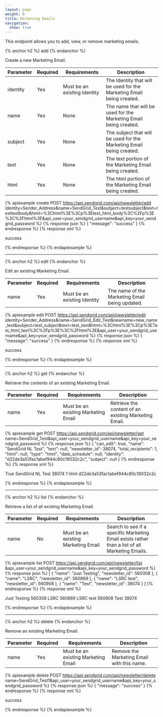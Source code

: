 ```yaml
---
layout: page
weight: 0
title: Marketing Emails
navigation:
  show: true
---
```


This endpoint allows you to add, view, or remove marketing emails.

{% anchor h2 %}
add 
{% endanchor %}

Create a new Marketing Email.

<table class="table table-bordered table-striped">
   <thead>
      <tr>
         <th>Parameter</th>
         <th>Required</th>
         <th>Requirements</th>
         <th>Description</th>
      </tr>
   </thead>
   <tbody>
      <tr>
         <td>identity</td>
         <td>Yes</td>
         <td>Must be an existing Identity</td>
         <td>The Identity that will be used for the Marketing Email being created.</td>
      </tr>
      <tr>
         <td>name</td>
         <td>Yes</td>
         <td>None</td>
         <td>The name that will be used for the Marketing Email being created.</td>
      </tr>
      <tr>
         <td>subject</td>
         <td>Yes</td>
         <td>None</td>
         <td>The subject that will be used for the Marketing Email being created.</td>
      </tr>
      <tr>
         <td>text</td>
         <td>Yes</td>
         <td>None</td>
         <td>The text portion of the Marketing Email being created.</td>
      </tr>
      <tr>
         <td>html</td>
         <td>Yes</td>
         <td>None</td>
         <td>The html portion of the Marketing Email being created.</td>
      </tr>
   </tbody>
</table>


{% apiexample create POST https://api.sendgrid.com/api/newsletter/add identity=Sender_Address&name=SendGrid_Test&subject=testsubject&text=testtextbody&html=%3Chtml%3E%3Cp%3Etest_html_body%3C%2Fp%3E%3C%2Fhtml%3E&api_user=your_sendgrid_username&api_key=your_sendgrid_password %}
  {% response json %}
{
  "message": "success"
}
  {% endresponse %}
  {% response xml %}
<?xml version="1.0" encoding="ISO-8859-1"?>

<result>
   <message>success</message>
</result>

  {% endresponse %}
{% endapiexample %}

* * * * *

{% anchor h2 %}
edit 
{% endanchor %}

Edit an existing Marketing Email.

<table class="table table-bordered table-striped">
   <tr>
      <th>Parameter</th>
      <th>Required</th>
      <th>Requirements</th>
      <th>Description</th>
   </tr>
   <td>name</td>
   <td>Yes</td>
   <td>Must be an existing Identity</td>
   <td>The name of the Marketing Email being updated.</td>
</table>

{% apiexample edit POST https://api.sendgrid.com/api/newsletter/edit identity=Sender_Address&name=SendGrid_Edit_Test&newname=new_name_test&subject=test_subject&text=test_text&html=%3Chtml%3E%3Cp%3ETest_html_text%3C%2Fp%3E%3C%2Fhtml%3E&api_user=your_sendgrid_username&api_key=your_sendgrid_password %}
  {% response json %}
{
  "message": "success"
}
  {% endresponse %}
  {% response xml %}
<?xml version="1.0" encoding="ISO-8859-1"?>

<result>
   <message>success</message>
</result>

  {% endresponse %}
{% endapiexample %}

* * * * *

{% anchor h2 %}
get 
{% endanchor %}

Retrieve the contents of an existing Marketing Email.

<table class="table table-bordered table-striped">
   <thead>
      <tr>
         <th>Parameter</th>
         <th>Required</th>
         <th>Requirements</th>
         <th>Description</th>
      </tr>
   </thead>
   <tbody>
      <tr>
         <td>name</td>
         <td>Yes</td>
         <td>Must be an existing Marketing Email</td>
         <td>Retrieve the content of an existing Marketing Email.</td>
      </tr>
   </tbody>
</table>


{% apiexample get POST https://api.sendgrid.com/api/newsletter/get name=SendGrid_Test&api_user=your_sendgrid_username&api_key=your_sendgrid_password %}
  {% response json %}
{
  "can_edit": true,
  "name": "SendGrid NL Test",
  "text": null,
  "newsletter_id": 38074,
  "total_recipients": 1,
  "html": null,
  "type": "html",
  "date_schedule": null,
  "identity": "d22de3a53fac1abef944c80c19032c2c",
  "subject": null
}
  {% endresponse %}
  {% response xml %}
<?xml version="1.0" encoding="ISO-8859-1"?>

<newsletter>
   <can_edit>True</can_edit>
   <name>SendGrid NL Test</name>
   <text/>
   <newsletter_id>38074</newsletter_id>
   <total_recipients>1</total_recipients>
   <type>html</type>
   <date_schedule/>
   <identity>d22de3a53fac1abef944c80c19032c2c</identity>
   <subject/>
</newsletter>

  {% endresponse %}
{% endapiexample %}

* * * * *

{% anchor h2 %}
list 
{% endanchor %}

Retrieve a list of all existing Marketing Email.

<table class="table table-bordered table-striped">
   <thead>
      <tr>
         <th>Parameter</th>
         <th>Required</th>
         <th>Requirements</th>
         <th>Description</th>
      </tr>
   </thead>
   <tbody>
      <tr>
         <td>name</td>
         <td>No</td>
         <td>Must be an existing Marketing Email</td>
         <td>Search to see if a specific Marketing Email exists rather than a list of all Marketing Emails.</td>
      </tr>
   </tbody>
</table>


{% apiexample list POST https://api.sendgrid.com/api/newsletter/list &api_user=your_sendgrid_username&api_key=your_sendgrid_password %}
  {% response json %}
[
  {
    "name": "Just Testing",
    "newsletter_id": 560308
  },
  {
    "name": "LSRC",
    "newsletter_id": 560869
  },
  {
    "name": "LSRC test",
    "newsletter_id": 560908
  },
  {
    "name": "Test",
    "newsletter_id": 38074
  }
]
  {% endresponse %}
  {% response xml %}
<?xml version="1.0" encoding="ISO-8859-1"?>

<newsletters>
   <newsletter>
      <name>Just Testing</name>
      <newsletter_id>560308</newsletter_id>
   </newsletter>
   <newsletter>
      <name>LSRC</name>
      <newsletter_id>560869</newsletter_id>
   </newsletter>
   <newsletter>
      <name>LSRC test</name>
      <newsletter_id>560908</newsletter_id>
   </newsletter>
   <newsletter>
      <name>Test</name>
      <newsletter_id>38074</newsletter_id>
   </newsletter>
</newsletters>

  {% endresponse %}
{% endapiexample %}

* * * * *

{% anchor h2 %}
delete 
{% endanchor %}

Remove an existing Marketing Email.

<table class="table table-bordered table-striped">
   <thead>
      <tr>
         <th>Parameter</th>
         <th>Required</th>
         <th>Requirements</th>
         <th>Description</th>
      </tr>
   </thead>
   <tbody>
      <tr>
         <td>name</td>
         <td>Yes</td>
         <td>Must be an existing Marketing Email</td>
         <td>Remove the Marketing Email with this name.</td>
      </tr>
   </tbody>
</table>


{% apiexample delete POST https://api.sendgrid.com/api/newsletter/delete name=SendGrid_Test1&api_user=your_sendgrid_username&api_key=your_sendgrid_password %}
  {% response json %}
{
  "message": "success"
}
  {% endresponse %}
  {% response xml %}
<?xml version="1.0" encoding="ISO-8859-1"?>

<result>
   <message>success</message>
</result>

  {% endresponse %}
{% endapiexample %}
